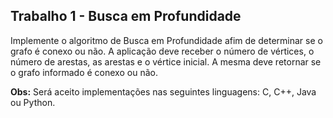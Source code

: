 ## Trabalho 1 - Busca em Profundidade

Implemente o algoritmo de Busca em Profundidade afim de determinar se o grafo é conexo ou não. A
aplicação deve receber o número de vértices, o número de arestas, as arestas e o vértice inicial. A mesma
deve retornar se o grafo informado é conexo ou não.

**Obs:** Será aceito implementações nas seguintes linguagens: C, C++, Java ou Python.
